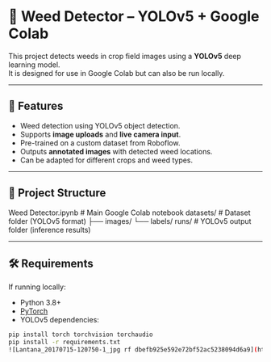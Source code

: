 # 🌿 Weed Detector – YOLOv5 + Google Colab

This project detects weeds in crop field images using a **YOLOv5** deep learning model.  
It is designed for use in Google Colab but can also be run locally.

---

## 📌 Features
- Weed detection using YOLOv5 object detection.
- Supports **image uploads** and **live camera input**.
- Pre-trained on a custom dataset from Roboflow.
- Outputs **annotated images** with detected weed locations.
- Can be adapted for different crops and weed types.

---

## 📂 Project Structure
Weed Detector.ipynb # Main Google Colab notebook
datasets/ # Dataset folder (YOLOv5 format)
├── images/
└── labels/
runs/ # YOLOv5 output folder (inference results)

---

## 🛠 Requirements
If running locally:
- Python 3.8+
- [PyTorch](https://pytorch.org/)
- YOLOv5 dependencies:
```bash
pip install torch torchvision torchaudio
pip install -r requirements.txt
![Lantana_20170715-120750-1_jpg rf dbefb925e592e72bf52ac5238094d6a9](https://github.com/user-attachments/assets/ee69e779-de9e-4b63-884f-5a7e59bd9532)
